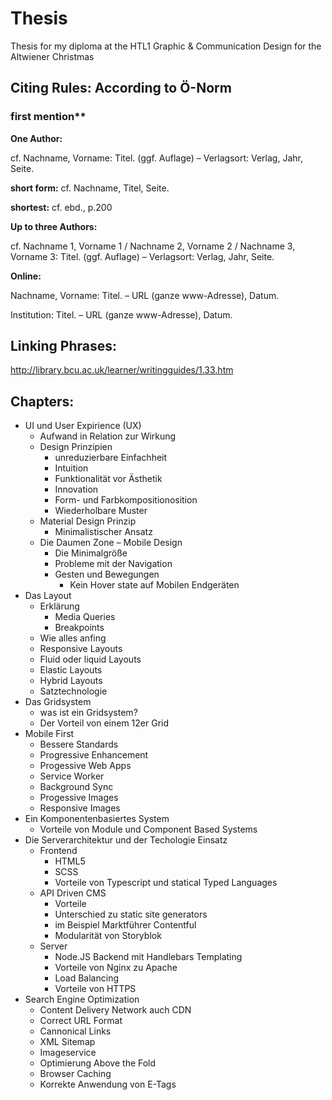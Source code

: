 # Thesis
Thesis for my diploma at the HTL1 Graphic & Communication Design for the Altwiener Christmas 


## Citing Rules: According to Ö-Norm

### first mention**
**One Author:**

cf. Nachname, Vorname: Titel. (ggf. Auflage) – Verlagsort: Verlag, Jahr, Seite.

**short form:**
cf. Nachname, Titel, Seite.

**shortest:**
cf. ebd., p.200

**Up to three Authors:**

cf. Nachname 1, Vorname 1 / Nachname 2, Vorname 2 / Nachname 3, Vorname 3: Titel.
(ggf. Auflage) – Verlagsort: Verlag, Jahr, Seite.

**Online:**

Nachname, Vorname: Titel. – URL (ganze www-Adresse), Datum.

Institution: Titel. – URL (ganze www-Adresse), Datum.

## Linking Phrases:

http://library.bcu.ac.uk/learner/writingguides/1.33.htm

## Chapters:

* UI und User Expirience (UX)
  * Aufwand in Relation zur Wirkung
  * Design Prinzipien
    * unreduzierbare Einfachheit
    * Intuition
    * Funktionalität vor Ästhetik
    * Innovation
    * Form- und Farbkompositionosition
    * Wiederholbare Muster
  * Material Design Prinzip
    * Minimalistischer Ansatz
  * Die Daumen Zone – Mobile Design
    * Die Minimalgröße
    * Probleme mit der Navigation
    * Gesten und Bewegungen
      * Kein Hover state auf Mobilen Endgeräten
* Das Layout
  * Erklärung
    * Media Queries
    * Breakpoints
  * Wie alles anfing
  * Responsive Layouts
  * Fluid oder liquid Layouts
  * Elastic Layouts
  * Hybrid Layouts
  * Satztechnologie
* Das Gridsystem
  * was ist ein Gridsystem?
  * Der Vorteil von einem 12er Grid
* Mobile First
    * Bessere Standards
    * Progressive Enhancement
    * Progessive Web Apps
    * Service Worker
    * Background Sync
    * Progessive Images
    * Responsive Images
* Ein Komponentenbasiertes System
  * Vorteile von Module und Component Based Systems
* Die Serverarchitektur und der Techologie Einsatz
  * Frontend
    * HTML5
    * SCSS
    * Vorteile von Typescript und statical Typed Languages
  * API Driven CMS
    * Vorteile
    * Unterschied zu static site generators
    * im Beispiel Marktführer Contentful
    * Modularität von Storyblok
  * Server
    * Node.JS Backend mit Handlebars Templating
    * Vorteile von Nginx zu Apache
    * Load Balancing
    * Vorteile von HTTPS
* Search Engine Optimization
  * Content Delivery Network auch CDN
  * Correct URL Format
  * Cannonical Links
  * XML Sitemap
  * Imageservice
  * Optimierung Above the Fold
  * Browser Caching
  * Korrekte Anwendung von E-Tags

